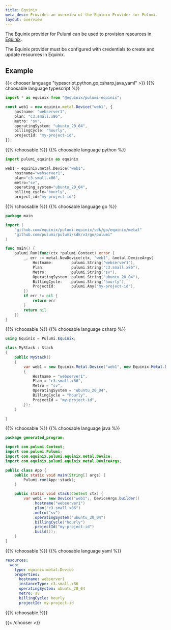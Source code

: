 ```yaml
---
title: Equinix
meta_desc: Provides an overview of the Equinix Provider for Pulumi.
layout: overview
---
```


The Equinix provider for Pulumi can be used to provision resources in [Equinix](https://deploy.Equinix.com).

The Equinix provider must be configured with credentials to create and update resources in Equinix.

## Example

{{< chooser language "typescript,python,go,csharp,java,yaml" >}}
{{% choosable language typescript %}}

```typescript
import * as equinix from "@equinix/pulumi-equinix";

const web1 = new equinix.metal.Device("web1", {
    hostname: "webserver1",
    plan: "c3.small.x86",
    metro: "sv",
    operatingSystem: "ubuntu_20_04",
    billingCycle: "hourly",
    projectId: "my-project-id",
});
```

{{% /choosable %}}
{{% choosable language python %}}

```python
import pulumi_equinix as equinix

web1 = equinix.metal.Device("web1",
    hostname="webserver1",
    plan="c3.small.x86",
    metro="sv",
    operating_system="ubuntu_20_04",
    billing_cycle="hourly",
    project_id="my-project-id")
```

{{% /choosable %}}
{{% choosable language go %}}

```go
package main

import (
	"github.com/equinix/pulumi-equinix/sdk/go/equinix/metal"
	"github.com/pulumi/pulumi/sdk/v3/go/pulumi"
)

func main() {
    pulumi.Run(func(ctx *pulumi.Context) error {
        _, err := metal.NewDevice(ctx, "web1", &metal.DeviceArgs{
            Hostname:        pulumi.String("webserver1"),
            Plan:            pulumi.String("c3.small.x86"),
            Metro:           pulumi.String("sv"),
            OperatingSystem: pulumi.String("ubuntu_20_04"),
            BillingCycle:    pulumi.String("hourly"),
            ProjectId:       pulumi.Any("my-project-id"),
        })
        if err != nil {
            return err
        }
        return nil
    })
}
```

{{% /choosable %}}
{{% choosable language csharp %}}

```csharp
using Equinix = Pulumi.Equinix;

class MyStack : Stack
{
    public MyStack()
    {
        var web1 = new Equinix.Metal.Device("web1", new Equinix.Metal.DeviceArgs
        {
            Hostname = "webserver1",
            Plan = "c3.small.x86",
            Metro = "sv",
            OperatingSystem = "ubuntu_20_04",
            BillingCycle = "hourly",
            ProjectId = "my-project-id",
        });
    }

}
```

{{% /choosable %}}
{{% choosable language java %}}

```java
package generated_program;

import com.pulumi.Context;
import com.pulumi.Pulumi;
import com.equinix.pulumi.equinix.metal.Device;
import com.equinix.pulumi.equinix.metal.DeviceArgs;

public class App {
    public static void main(String[] args) {
        Pulumi.run(App::stack);
    }

    public static void stack(Context ctx) {
        var web1 = new Device("web1";, DeviceArgs.builder()        
            .hostname("webserver1")
            .plan("c3.small.x86")
            .metro("sv")
            .operatingSystem("ubuntu_20_04")
            .billingCycle("hourly")
            .projectId("my-project-id")
            .build());
    }
}
```

{{% /choosable %}}
{{% choosable language yaml %}}

```yaml
resources:
  web:
    type: equinix:metal:Device
    properties:
      hostname: webserver1
      instanceType: c3.small.x86
      operatingSystem: ubuntu_20_04
      metro: sv
      billingCycle: hourly
      projectId: my-project-id
```

{{% /choosable %}}

{{< /chooser >}}
